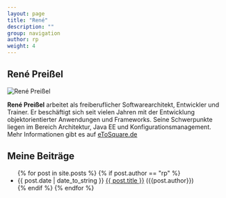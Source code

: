 ```yaml
---
layout: page
title: "René"
description: ""
group: navigation
author: rp
weight: 4
---
```


René Preißel
------------

![René Preißel](rene-preissel.jpg)

**René Preißel** arbeitet als freiberuflicher Softwarearchitekt,
Entwickler und Trainer.
Er beschäftigt sich seit vielen Jahren mit der Entwicklung
objektorientierter Anwendungen und Frameworks.
Seine Schwerpunkte liegen im Bereich Architektur, Java EE
und Konfigurationsmanagement.
Mehr Informationen gibt es auf [eToSquare.de](http://www.eToSquare.de)

Meine Beiträge
--------------

<ul class="posts">
  {% for post in site.posts %}
  	{% if post.author == "rp" %}
	    <li><span>{{ post.date | date_to_string }} </span><a href="{{ BASE_PATH }}{{ post.url }}">{{ post.title }}</a> ({{post.author}})</li>
	{% endif %}
  {% endfor %}
</ul>
